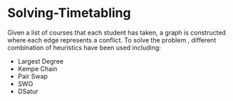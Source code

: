 # Solving-Timetabling

Given a list of courses that each student has taken, a graph is constructed where each edge represents a conflict. To solve the problem , different combination of heuristics have been used including:
- Largest Degree
- Kempe Chain
- Pair Swap
- SWO
- DSatur
